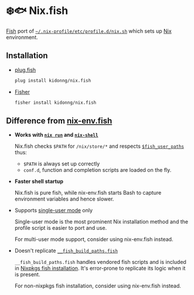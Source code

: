 # ❄️🐟 Nix.fish

[Fish](https://fishshell.com/) port of [`~/.nix-profile/etc/profile.d/nix.sh`](https://github.com/NixOS/nix/blob/master/scripts/nix-profile.sh.in) which sets up [Nix](https://nixos.org/) environment.

## Installation

- [plug.fish](https://github.com/kidonng/plug.fish)

  ```sh
  plug install kidonng/nix.fish
  ```

- [Fisher](https://github.com/jorgebucaran/fisher)

  ```sh
  fisher install kidonng/nix.fish
  ```

## Difference from [nix-env.fish](https://github.com/lilyball/nix-env.fish)

- **Works with [`nix run`](https://nixos.org/manual/nix/unstable/command-ref/new-cli/nix3-run.html) and [`nix-shell`](https://nixos.org/manual/nix/unstable/command-ref/nix-shell.html)**

  Nix.fish checks `$PATH` for `/nix/store/*` and respects [`$fish_user_paths`](https://fishshell.com/docs/current/cmds/fish_add_path.html?highlight=fish_user_paths) thus:

  - `$PATH` is always set up correctly
  - `conf.d`, function and completion scripts are loaded on the fly.

- **Faster shell startup**

  Nix.fish is pure fish, while nix-env.fish starts Bash to capture environment variables and hence slower.

- Supports [single-user mode](https://nixos.org/manual/nix/unstable/installation/single-user.html) only

  Single-user mode is the most prominent Nix installation method and the profile script is easier to port and use.

  For multi-user mode support, consider using nix-env.fish instead.

- Doesn't replicate [`__fish_build_paths.fish`](https://github.com/NixOS/nixpkgs/blob/09c38c29f2c719cd76ca17a596c2fdac9e186ceb/pkgs/shells/fish/default.nix#L76-L117)

  `__fish_build_paths.fish` handles vendored fish scripts and is included in [Nixpkgs fish installation](https://github.com/NixOS/nixpkgs/blob/nixos-unstable/pkgs/shells/fish/default.nix). It's error-prone to replicate its logic when it is present.

  For non-nixpkgs fish installation, consider using nix-env.fish instead.
